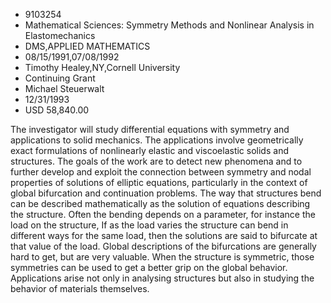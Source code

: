 
* 9103254
* Mathematical Sciences: Symmetry Methods and Nonlinear Analysis in Elastomechanics
* DMS,APPLIED MATHEMATICS
* 08/15/1991,07/08/1992
* Timothy Healey,NY,Cornell University
* Continuing Grant
* Michael Steuerwalt
* 12/31/1993
* USD 58,840.00

The investigator will study differential equations with symmetry and
applications to solid mechanics. The applications involve geometrically exact
formulations of nonlinearly elastic and viscoelastic solids and structures. The
goals of the work are to detect new phenomena and to further develop and exploit
the connection between symmetry and nodal properties of solutions of elliptic
equations, particularly in the context of global bifurcation and continuation
problems. The way that structures bend can be described mathematically as the
solution of equations describing the structure. Often the bending depends on a
parameter, for instance the load on the structure, If as the load varies the
structure can bend in different ways for the same load, then the solutions are
said to bifurcate at that value of the load. Global descriptions of the
bifurcations are generally hard to get, but are very valuable. When the
structure is symmetric, those symmetries can be used to get a better grip on the
global behavior. Applications arise not only in analysing structures but also in
studying the behavior of materials themselves.

